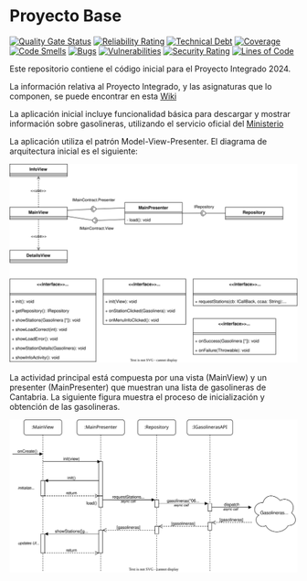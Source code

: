 # Proyecto Base

[![Quality Gate Status](https://sonarcloud.io/api/project_badges/measure?project=App-Gasolineras-2024&metric=alert_status)](https://sonarcloud.io/summary/new_code?id=App-Gasolineras-2024)
[![Reliability Rating](https://sonarcloud.io/api/project_badges/measure?project=App-Gasolineras-2024&metric=reliability_rating)](https://sonarcloud.io/summary/new_code?id=App-Gasolineras-2024)
[![Technical Debt](https://sonarcloud.io/api/project_badges/measure?project=App-Gasolineras-2024&metric=sqale_index)](https://sonarcloud.io/summary/new_code?id=App-Gasolineras-2024)
[![Coverage](https://sonarcloud.io/api/project_badges/measure?project=App-Gasolineras-2024&metric=coverage)](https://sonarcloud.io/summary/new_code?id=App-Gasolineras-2024)
[![Code Smells](https://sonarcloud.io/api/project_badges/measure?project=App-Gasolineras-2024&metric=code_smells)](https://sonarcloud.io/summary/new_code?id=App-Gasolineras-2024)
[![Bugs](https://sonarcloud.io/api/project_badges/measure?project=App-Gasolineras-2024&metric=bugs)](https://sonarcloud.io/summary/new_code?id=App-Gasolineras-2024)
[![Vulnerabilities](https://sonarcloud.io/api/project_badges/measure?project=App-Gasolineras-2024&metric=vulnerabilities)](https://sonarcloud.io/summary/new_code?id=App-Gasolineras-2024)
[![Security Rating](https://sonarcloud.io/api/project_badges/measure?project=App-Gasolineras-2024&metric=security_rating)](https://sonarcloud.io/summary/new_code?id=App-Gasolineras-2024)
[![Lines of Code](https://sonarcloud.io/api/project_badges/measure?project=App-Gasolineras-2024&metric=ncloc)](https://sonarcloud.io/summary/new_code?id=App-Gasolineras-2024)

Este repositorio contiene el código inicial para el Proyecto Integrado 2024.

La información relativa al Proyecto Integrado, y las asignaturas que lo componen, se puede encontrar en esta [Wiki](https://github.com/isunican/docsProyectoIntegrado/wiki)

La aplicación inicial incluye funcionalidad básica para descargar y mostrar información sobre gasolineras, utilizando el servicio oficial del [Ministerio](https://sedeaplicaciones.minetur.gob.es/ServiciosRESTCarburantes/PreciosCarburantes/help)

La aplicación utiliza el patrón Model-View-Presenter. El diagrama de arquitectura inicial es el siguiente:

![](Docs/Models/arquitectura.svg)

La actividad principal está compuesta por una vista (MainView) y un presenter (MainPresenter) que muestran una lista de gasolineras de Cantabria. La siguiente figura muestra el proceso de inicialización y obtención de las gasolineras.

![](Docs/Models/main-secuencia.svg)
